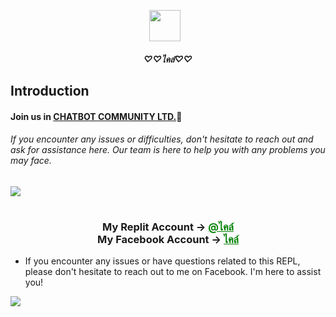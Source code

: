 <p align="center"><a href="https://www.facebook.com/localhostsoriano" target="_blank" rel="noopener noreferrer">
  <img src="https://i.imgur.com/4QilY7u.jpeg" width="50" style="margin-right: 10px;"></a>
</p>
<h5 align="center">
♡♡ไคล์♡♡
</h5>

## Introduction

#### Join us in [CHATBOT COMMUNITY LTD.](https://facebook.com/groups/178711334798450/)🍪
###### If you encounter any issues or difficulties, don't hesitate to reach out and ask for assistance here. Our team is here to help you with any problems you may face.

[<img align="center" src="https://i.imgur.com/4QilY7u.jpeg">](https://m.facebook.com/groups/221629220951298/?ref=share&mibextid=WaXdOe)
<h1></h1>
<div align="center">
      <h3>My Replit Account ->
      <a href="ไคล์" style="color: green;">@ไคล์</a>
        <br>
  My Facebook Account ->
  <a href="https://www.facebook.com/localhostsoriano" style="color: green;">ไคล์</a></h3></div>

- If you encounter any issues or have questions related to this REPL, please don't hesitate to reach out to me on Facebook. I'm here to assist you!

<img align="center" src="https://i.imgur.com/4QilY7u.jpeg"/>
